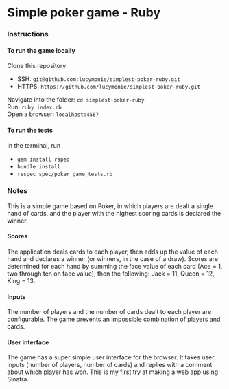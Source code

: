 # Simple poker game - Ruby

### Instructions

#### To run the game locally
Clone this repository:
- SSH: `git@github.com:lucymonie/simplest-poker-ruby.git`
- HTTPS: `https://github.com/lucymonie/simplest-poker-ruby.git`

Navigate into the folder: `cd simplest-poker-ruby`  
Run: `ruby index.rb`  
Open a browser: `localhost:4567`  

#### To run the tests
In the terminal, run
- `gem install rspec`
- `bundle install`
- `respec spec/poker_game_tests.rb`

### Notes
This is a simple game based on Poker, in which players are dealt a single hand of cards, and
the player with the highest scoring cards is declared the winner.

#### Scores
The application deals cards to each player, then adds up the value of each hand and declares a
winner (or winners, in the case of a draw). Scores are determined for each hand by summing the face
value of each card (Ace = 1, two through ten on face value), then the following: Jack = 11, Queen = 12,
King = 13.

#### Inputs
The number of players and the number of cards dealt to each player are configurable. The
game prevents an impossible combination of players and cards.

#### User interface
The game has a super simple user interface for the browser. It takes user inputs (number of players, number
of cards) and replies with a comment about which player has won. This is my first try at making a web app using Sinatra.
